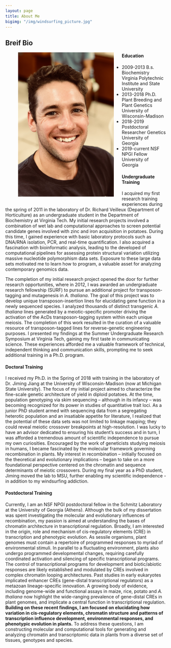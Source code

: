 ```yaml
---
layout: page
title: About Me
bigimg: "/img/windsurfing_picture.jpg"
---
```


## Breif Bio

<p align="justify">
<figure>
<div style="float: left; padding-right: 25px; padding-bottom: 25px">
	<img src="/img/bio_image.jpg" width="300" alt="" align="left">
</div>
</figure>

#### Education
* 2009-2013	B.s.	Biochemistry	Virginia Polytechnic Institute and State University
* 2013-2018 Ph.D.	Plant Breeding and Plant Genetics	University of Wisconsin-Madison
* 2018-2019	Postdoctoral Researcher	Genetics	University of Georgia
* 2019-current	NSF NPGI Fellow	University of Georgia </p>

#### Undergraduate Training
I acquired my first research training experiences during the spring of 2011 in the laboratory of Dr. Richard Veilleux (Department of Horticulture) as an undergraduate student in the Department of Biochemistry at Virginia Tech. My initial research projects involved a combination of wet lab and computational approaches to screen potential candidate genes involved with zinc and iron acquisition in potatoes. During this time, I gained experience with basic laboratory protocols such as DNA/RNA isolation, PCR, and real-time quantification. I also acquired a fascination with bioinformatic analysis, leading to the developed of computational pipelines for assessing protein structural variation utilizing massive nucleotide polymorphism data sets. Exposure to these large data sets motivated me to learn how to program, a valuable asset for analyzing contemporary genomics data.

The completion of my initial research project opened the door for further research opportunities, where in 2012, I was awarded an undergraduate research fellowship (SURF) to pursue an additional project for transposon-tagging and mutagenesis in *A. thaliana*. The goal of this project was to develop unique transposon-insertion lines for elucidating gene function in a newly sequenced species. I analyzed thousands of distinct transgenic *A. thaliana* lines generated by a meiotic-specific promoter driving the activation of the AcDs transposon-tagging system within each unique meiosis. The completion of this work resulted in the curation of a valuable resource of transposon-tagged lines for reverse-genetic engineering purposes. I presented my findings at the Summer Undergraduate Research Symposium at Virginia Tech, gaining my first taste in communicating science. These experiences afforded me a valuable framework of technical, independent thinking and communication skills, prompting me to seek additional training in a Ph.D. program.

#### Doctoral Training
I received my Ph.D. in the Spring of 2018 with training in the laboratory of Dr. Jiming Jiang at the University of Wisconsin-Madison (now at Michigan State University). The focus of my initial project aimed to characterize the fine-scale genetic architecture of yield in diploid potatoes. At the time, population genotyping via skim sequencing – although in its infancy – was becoming recognized for its power in studies of quantitative trait loci. As a junior PhD student armed with sequencing data from a segregating heterotic population and an insatiable appetite for literature, I realized that the potential of these data sets was not limited to linkage mapping; they could reveal meiotic crossover breakpoints at high-resolution. I was lucky to have an advisor dedicated to ensuring his student’s success and in turn, I was afforded a tremendous amount of scientific independence to pursue my own curiosities. Encouraged by the work of geneticists studying meiosis in humans, I became fascinated by the molecular framework governing recombination in plants. My interest in recombination – initially focused on the theoretical and evolutionary implications – began to take on a more foundational perspective centered on the chromatin and sequence determinants of meiotic crossovers. During my final year as a PhD student, Jiming moved the lab to MSU, further enabling my scientific independence - in addition to my windsurfing addiction.

#### Postdoctoral Training
Currently, I am an NSF NPGI postdoctoral fellow in the Schmitz Laboratory at the University of Georgia (Athens). Although the bulk of my dissertation was spent investigating the molecular and evolutionary influences of recombination, my passion is aimed at understanding the bases of chromatin architecture in transcriptional regulation. Broadly, I am interested in the origin, role and mechanism of cis-regulatory elements (CRE) in transcription and phenotypic evolution. As sessile organisms, plant genomes must contain a repertoire of programmed responses to myriad of environmental stimuli. In parallel to a fluctuating environment, plants also undergo programmed developmental changes, requiring carefully coordinated activation and silencing of specific transcriptional programs. The control of transcriptional programs for development and biotic/abiotic responses are likely established and modulated by CREs involved in complex chromatin looping architectures. Past studies in early eukaryotes implicated enhancer CREs (gene-distal transcriptional regulators) as a metazoan lineage-specific innovation. A growing body of evidence, including genome-wide and functional assays in maize, rice, potato and *A. thaliana* now highlight the wide-ranging prevalence of gene-distal CREs in plant genomes, and implicate a central function in transcriptional regulation. **Building on these recent findings, I am focused on elucidating how variation in cis-regulatory elements, chromatin structure and patterns of transcription influence development, environmental responses, and phenotypic evolution in plants.** To address these questions, I am constructing molecular and computational tools for generating and analyzing chromatin and transcriptomic data in plants from a diverse set of tissues, genotypes and species.
